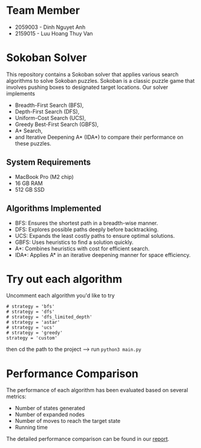 # Team Member

- 2059003 - Dinh Nguyet Anh
- 2159015 - Luu Hoang Thuy Van

# Sokoban Solver

This repository contains a Sokoban solver that applies various search algorithms to solve Sokoban puzzles. 
Sokoban is a classic puzzle game that involves pushing boxes to designated target locations. 
Our solver implements 
  + Breadth-First Search (BFS),
  + Depth-First Search (DFS),
  + Uniform-Cost Search (UCS),
  + Greedy Best-First Search (GBFS),
  + A* Search,
  + and Iterative Deepening A* (IDA*)
to compare their performance on these puzzles.

## System Requirements

- MacBook Pro (M2 chip)
- 16 GB RAM
- 512 GB SSD

## Algorithms Implemented

- BFS: Ensures the shortest path in a breadth-wise manner.
- DFS: Explores possible paths deeply before backtracking.
- UCS: Expands the least costly paths to ensure optimal solutions.
- GBFS: Uses heuristics to find a solution quickly.
- A*: Combines heuristics with cost for efficient search.
- IDA*: Applies A* in an iterative deepening manner for space efficiency.

 # Try out each algorithm

Uncomment each algorithm you'd like to try

    # strategy = 'bfs'
    # strategy = 'dfs'
    # strategy = 'dfs_limited_depth'
    # strategy = 'astar'
    # strategy = 'ucs'
    # strategy = 'greedy'
    strategy = 'custom'

then cd the path to the project --> run `python3 main.py`

# Performance Comparison
The performance of each algorithm has been evaluated based on several metrics:

- Number of states generated
- Number of expanded nodes
- Number of moves to reach the target state
- Running time
  
The detailed performance comparison can be found in our [report](https://drive.google.com/file/d/1gMLg75IYjne5C3XMpv1nnZLhbM3wnQxH/view?usp=sharing).

